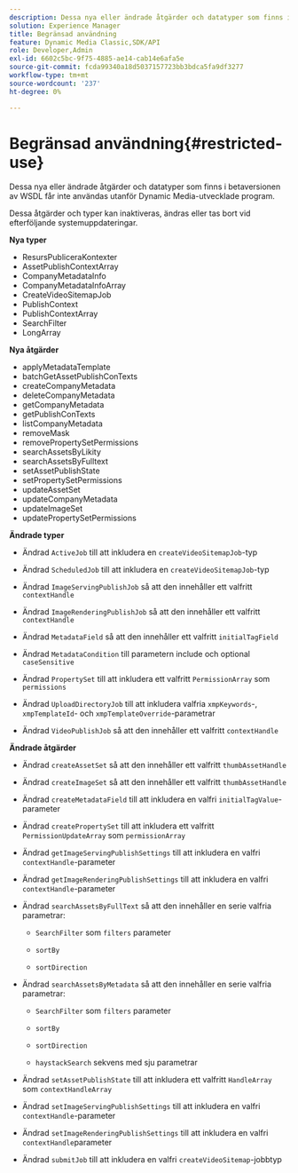 ```yaml
---
description: Dessa nya eller ändrade åtgärder och datatyper som finns i betaversionen av WSDL får inte användas utanför Dynamic Media-utvecklade program.
solution: Experience Manager
title: Begränsad användning
feature: Dynamic Media Classic,SDK/API
role: Developer,Admin
exl-id: 6602c5bc-9f75-4885-ae14-cab14e6afa5e
source-git-commit: fcda99340a18d5037157723bb3bdca5fa9df3277
workflow-type: tm+mt
source-wordcount: '237'
ht-degree: 0%

---
```


# Begränsad användning{#restricted-use}

Dessa nya eller ändrade åtgärder och datatyper som finns i betaversionen av WSDL får inte användas utanför Dynamic Media-utvecklade program.

Dessa åtgärder och typer kan inaktiveras, ändras eller tas bort vid efterföljande systemuppdateringar.

**Nya typer**

* ResursPubliceraKontexter
* AssetPublishContextArray
* CompanyMetadataInfo
* CompanyMetadataInfoArray
* CreateVideoSitemapJob
* PublishContext
* PublishContextArray
* SearchFilter
* LongArray

**Nya åtgärder**

* applyMetadataTemplate
* batchGetAssetPublishConTexts
* createCompanyMetadata
* deleteCompanyMetadata
* getCompanyMetadata
* getPublishConTexts
* listCompanyMetadata
* removeMask
* removePropertySetPermissions
* searchAssetsByLikity
* searchAssetsByFulltext
* setAssetPublishState
* setPropertySetPermissions
* updateAssetSet
* updateCompanyMetadata
* updateImageSet
* updatePropertySetPermissions

**Ändrade typer**

* Ändrad `ActiveJob` till att inkludera en `createVideoSitemapJob`-typ

* Ändrad `ScheduledJob` till att inkludera en `createVideoSitemapJob`-typ

* Ändrad `ImageServingPublishJob` så att den innehåller ett valfritt `contextHandle`

* Ändrad `ImageRenderingPublishJob` så att den innehåller ett valfritt `contextHandle`

* Ändrad `MetadataField` så att den innehåller ett valfritt `initialTagField`

* Ändrad `MetadataCondition` till parametern include och optional `caseSensitive`

* Ändrad `PropertySet` till att inkludera ett valfritt `PermissionArray` som `permissions`

* Ändrad `UploadDirectoryJob` till att inkludera valfria `xmpKeywords`-, `xmpTemplateId`- och `xmpTemplateOverride`-parametrar

* Ändrad `VideoPublishJob` så att den innehåller ett valfritt `contextHandle`

**Ändrade åtgärder**

* Ändrad `createAssetSet` så att den innehåller ett valfritt `thumbAssetHandle`

* Ändrad `createImageSet` så att den innehåller ett valfritt `thumbAssetHandle`

* Ändrad `createMetadataField` till att inkludera en valfri `initialTagValue`-parameter

* Ändrad `createPropertySet` till att inkludera ett valfritt `PermissionUpdateArray` som `permissionArray`

* Ändrad `getImageServingPublishSettings` till att inkludera en valfri `contextHandle`-parameter

* Ändrad `getImageRenderingPublishSettings` till att inkludera en valfri `contextHandle`-parameter

* Ändrad `searchAssetsByFullText` så att den innehåller en serie valfria parametrar:

   * `SearchFilter` som  `filters` parameter

   * `sortBy`
   * `sortDirection`

* Ändrad `searchAssetsByMetadata` så att den innehåller en serie valfria parametrar:

   * `SearchFilter` som  `filters` parameter

   * `sortBy`
   * `sortDirection`
   * `haystackSearch` sekvens med sju parametrar

* Ändrad `setAssetPublishState` till att inkludera ett valfritt `HandleArray` som `contextHandleArray`

* Ändrad `setImageServingPublishSettings` till att inkludera en valfri `contextHandle`-parameter

* Ändrad `setImageRenderingPublishSettings` till att inkludera en valfri `contextHandle`parameter

* Ändrad `submitJob` till att inkludera en valfri `createVideoSitemap`-jobbtyp
